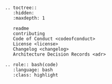 ```{include} readme.md
```

```{eval-rst}
.. toctree::
   :hidden:
   :maxdepth: 1

   readme
   contributing
   Code of Conduct <codeofconduct>
   License <license>
   Changelog <changelog>
   Architecture Decision Records <adr>
```

```{eval-rst}
.. role:: bash(code)
   :language: bash
   :class: highlight
```
